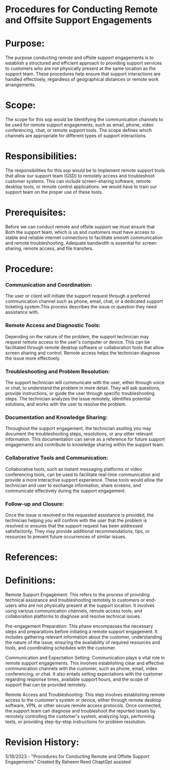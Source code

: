 # Procedures for Conducting Remote and Offsite Support Engagements

# Purpose:

The purpose conducting remote and offsite support engagements is to establish a structured and efficient approach to providing support services to customers who are not physically present at the same location as the support team. These procedures help ensure that support interactions are handled effectively, regardless of geographical distances or remote work arrangements.


# Scope:
The scope for this sop would be Identifying the communication channels to be used for remote support engagements, such as email, phone, video conferencing, chat, or remote support tools. The scope defines which channels are appropriate for different types of support interactions. 


# Responsibilities:
 The responsibilities for this sop would be to Implement remote support tools that allow our  support team (GSD) to remotely access and troubleshoot customer systems. This can include screen-sharing software, remote desktop tools, or remote control applications. we would have to train our support team on the proper use of these tools.
 
 
 # Prerequisites:
  Before we can conduct remote and offsite support we must ensure that Both the support team, which is us and customers must have access to stable and reliable internet connections to facilitate smooth communication and remote troubleshooting. Adequate bandwidth is essential for screen sharing, remote access, and file transfers.
  
  
  # Procedure:
  ### Communication and Coordination:
The user or client will initiate the support request through a preferred communication channel such as phone, email, chat, or a dedicated support ticketing system.This process describes the issue or question they need assistance with.

### Remote Access and Diagnostic Tools:
Depending on the nature of the problem, the support technician may request remote access to the user's computer or device. This can be facilitated through remote desktop software or collaboration tools that allow screen sharing and control. Remote access helps the technician diagnose the issue more effectively.

### Troubleshooting and Problem Resolution: 
The support technician will communicate with  the user, either through voice or chat, to understand the problem in more detail. They will  ask questions, provide instructions, or guide the user through specific troubleshooting steps. The technician analyzes the issue remotely, identifies potential solutions, and works with the user to resolve the problem.

### Documentation and Knowledge Sharing: 
Throughout the support engagement, the technician assiting you may document the troubleshooting steps, resolutions, or any other relevant information. This documentation can serve as a reference for future support engagements and contribute to knowledge sharing within the support team.

### Collaborative Tools and Communication:
Collaborative tools, such as instant messaging platforms or video conferencing tools, can be used to facilitate real-time communication and provide a more interactive support experience. These tools would allow the technician and user to exchange information, share screens, and communicate effectively during the support engagement.

### Follow-up and Closure:
Once the issue is resolved or the requested assistance is provided, the technician helping you will confirm with the user that the problem is resolved or ensures that the support request has been addressed satisfactorily. They may provide additional recommendations, tips, or resources to prevent future occurrences of similar issues.

# References:

# Definitions:
Remote Support Engagement: This refers to the process of providing technical assistance and troubleshooting remotely to customers or end-users who are not physically present at the support location. It involves using various communication channels, remote access tools, and collaboration platforms to diagnose and resolve technical issues.

Pre-engagement Preparation: This phase encompasses the necessary steps and preparations before initiating a remote support engagement. It includes gathering relevant information about the customer, understanding the nature of the issue, ensuring the availability of required resources and tools, and coordinating schedules with the customer.

Communication and Expectation Setting: Communication plays a vital role in remote support engagements. This involves establishing clear and effective communication channels with the customer, such as phone, email, video conferencing, or chat. It also entails setting expectations with the customer regarding response times, available support hours, and the scope of support that can be provided remotely.

Remote Access and Troubleshooting: This step involves establishing remote access to the customer's system or device, either through remote desktop software, VPN, or other secure remote access protocols. Once connected, the support team can diagnose and troubleshoot the reported issues by remotely controlling the customer's system, analyzing logs, performing tests, or providing step-by-step instructions for problem resolution.


# Revision History:
5/18/2023 - "Procedures for Conducting Remote and Offsite Support Engagements" Created By Raheem Reed ChaptGpt assisted

  
  
 
 




































